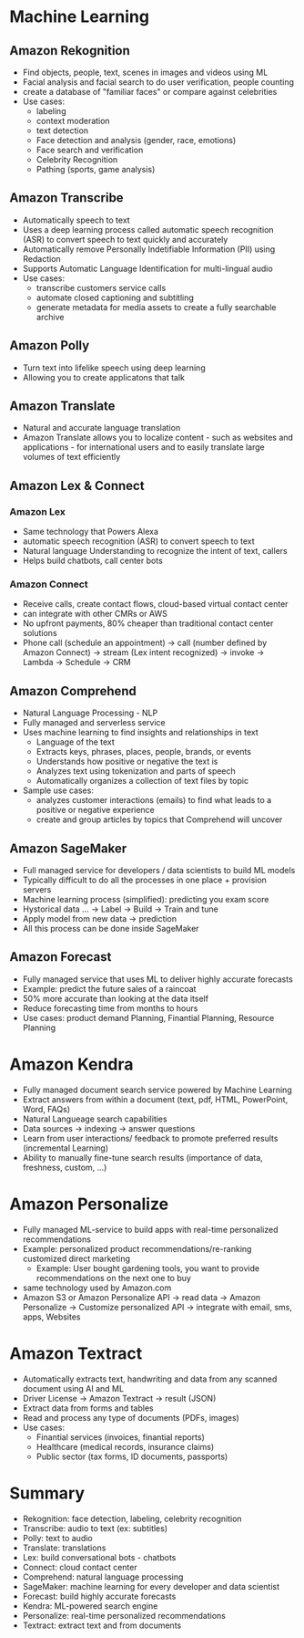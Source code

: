 # Machine Learning

## Amazon Rekognition

- Find objects, people, text, scenes in images and videos using ML
- Facial analysis and facial search to do user verification, people counting
- create a database of "familiar faces" or compare against celebrities
- Use cases:
  - labeling
  - context moderation
  - text detection
  - Face detection and analysis (gender, race, emotions)
  - Face search and verification
  - Celebrity Recognition
  - Pathing (sports, game analysis)

## Amazon Transcribe

- Automatically speech to text
- Uses a deep learning process called automatic speech recognition (ASR) to convert speech to text quickly and accurately
- Automatically remove Personally Indetifiable Information (PII) using Redaction
- Supports Automatic Language Identification for multi-lingual audio
- Use cases:
  - transcribe customers service calls
  - automate closed captioning and subtitling
  - generate metadata for media assets to create a fully searchable archive

## Amazon Polly

- Turn text into lifelike speech using deep learning
- Allowing you to create applicatons that talk

## Amazon Translate

- Natural and accurate language translation
- Amazon Translate allows you to localize content - such as websites and applications - for international users and to easily translate large volumes of text efficiently

## Amazon Lex & Connect

### Amazon Lex

- Same technology that Powers Alexa
- automatic speech recognition (ASR) to convert speech to text
- Natural language Understanding to recognize the intent of text, callers
- Helps build chatbots, call center bots

### Amazon Connect

- Receive calls, create contact flows, cloud-based virtual contact center
- can integrate with other CMRs or AWS
- No upfront payments, 80% cheaper than traditional contact center solutions
- Phone call (schedule an appointment) -> call (number defined by Amazon Connect) -> stream (Lex intent recognized) -> invoke -> Lambda -> Schedule -> CRM

## Amazon Comprehend

- Natural Language Processing - NLP
- Fully managed and serverless service
- Uses machine learning to find insights and relationships in text
  - Language of the text
  - Extracts keys, phrases, places, people, brands, or events
  - Understands how positive or negative the text is
  - Analyzes text using tokenization and parts of speech
  - Automatically organizes a collection of text files by topic
- Sample use cases:
  - analyzes customer interactions (emails) to find what leads to a positive or negative experience
  - create and group articles by topics that Comprehend will uncover

## Amazon SageMaker

- Full managed service for developers / data scientists to build ML models
- Typically difficult to do all the processes in one place + provision servers
- Machine learning process (simplified): predicting you exam score
- Hystorical data ... -> Label -> Build -> Train and tune
- Apply model from new data -> prediction
- All this process can be done inside SageMaker

## Amazon Forecast

- Fully managed service that uses ML to deliver highly accurate forecasts
- Example: predict the future sales of a raincoat
- 50% more accurate than looking at the data itself
- Reduce forecasting time from months to hours
- Use cases: product demand Planning, Finantial Planning, Resource Planning

# Amazon Kendra

- Fully managed document search service powered by Machine Learning
- Extract answers from within a document (text, pdf, HTML, PowerPoint, Word, FAQs)
- Natural Langueage search capabilities
- Data sources -> indexing -> answer questions
- Learn from user interactions/ feedback to promote preferred results (incremental Learning)
- Ability to manually fine-tune search results (importance of data, freshness, custom, ...)

# Amazon Personalize

- Fully managed ML-service to build apps with real-time personalized recommendations
- Example: personalized product recommendations/re-ranking customized direct marketing
  - Example: User bought gardening tools, you want to provide recommendations on the next one to buy
- same technology used by Amazon.com
- Amazon S3 or Amazon Personalize API -> read data -> Amazon Personalize -> Customize personalized API -> integrate with email, sms, apps, Websites

# Amazon Textract

- Automatically extracts text, handwriting and data from any scanned document using AI and ML
- Driver License -> Amazon Textract -> result (JSON)
- Extract data from forms and tables
- Read and process any type of documents (PDFs, images)
- Use cases:
  - Finantial services (invoices, finantial reports)
  - Healthcare (medical records, insurance claims)
  - Public sector (tax forms, ID documents, passports)

# Summary

- Rekognition: face detection, labeling, celebrity recognition
- Transcribe: audio to text (ex: subtitles)
- Polly: text to audio
- Translate: translations
- Lex: build conversational bots - chatbots
- Connect: cloud contact center
- Comprehend: natural language processing
- SageMaker: machine learning for every developer and data scientist
- Forecast: build highly accurate forecasts
- Kendra: ML-powered search engine
- Personalize: real-time personalized recommendations
- Textract: extract text and from documents
